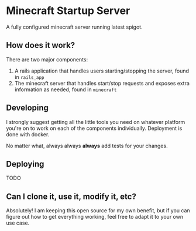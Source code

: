 # Minecraft Startup Server

A fully configured minecraft server running latest spigot.

## How does it work?

There are two major components:

1. A rails application that handles users starting/stopping the server, found in `rails_app`
1. The minecraft server that handles start/stop requests and exposes extra information as needed, found in `minecraft`

## Developing

I strongly suggest getting all the little tools you need on whatever platform you're on to work on each of the components individually. Deployment is done with docker.

No matter what, always always **always** add tests for your changes.

## Deploying

TODO

## Can I clone it, use it, modify it, etc?

Absolutely! I am keeping this open source for my own benefit, but if you can figure out how to get everything working, feel free to adapt it to your own use case.
